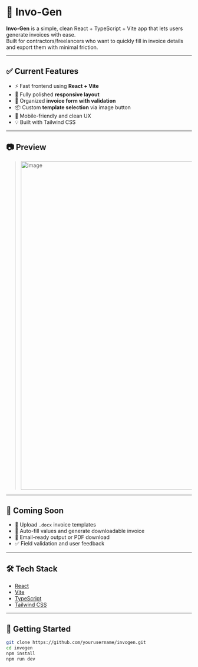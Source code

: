# 🧾 Invo-Gen

**Invo-Gen** is a simple, clean React + TypeScript + Vite app that lets users generate invoices with ease.  
Built for contractors/freelancers who want to quickly fill in invoice details and export them with minimal friction.

---

## ✅ Current Features

- ⚡ Fast frontend using **React + Vite**
- 🎨 Fully polished **responsive layout**
- 🧾 Organized **invoice form with validation**
- 📦 Custom **template selection** via image button
- 📱 Mobile-friendly and clean UX
- 💡 Built with Tailwind CSS

---

## 📷 Preview

> <img width="1372" height="890" alt="image" src="https://github.com/user-attachments/assets/06171ae7-4215-4bcb-9801-18694a14b4ac" />
 
> 

---

## 🚧 Coming Soon

- 📄 Upload `.docx` invoice templates
- 🧠 Auto-fill values and generate downloadable invoice
- 📨 Email-ready output or PDF download
- ✅ Field validation and user feedback

---

## 🛠 Tech Stack

- [React](https://reactjs.org/)
- [Vite](https://vitejs.dev/)
- [TypeScript](https://www.typescriptlang.org/)
- [Tailwind CSS](https://tailwindcss.com/)

---

## 🚀 Getting Started

```bash
git clone https://github.com/yourusername/invogen.git
cd invogen
npm install
npm run dev
